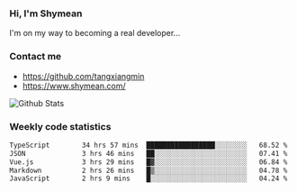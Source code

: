 ### Hi, I'm Shymean

I'm on my way to becoming a real developer...

### Contact me

- <https://github.com/tangxiangmin>
- <https://www.shymean.com/>

![Github Stats](https://github-readme-stats.vercel.app/api?username=tangxiangmin&show_icons=true&theme=dark)


###  Weekly code statistics

<!--START_SECTION:waka-->

```txt
TypeScript        34 hrs 57 mins  █████████████████░░░░░░░░   68.52 %
JSON              3 hrs 46 mins   ██░░░░░░░░░░░░░░░░░░░░░░░   07.41 %
Vue.js            3 hrs 29 mins   █▓░░░░░░░░░░░░░░░░░░░░░░░   06.84 %
Markdown          2 hrs 26 mins   █▒░░░░░░░░░░░░░░░░░░░░░░░   04.78 %
JavaScript        2 hrs 9 mins    █░░░░░░░░░░░░░░░░░░░░░░░░   04.24 %
```

<!--END_SECTION:waka-->